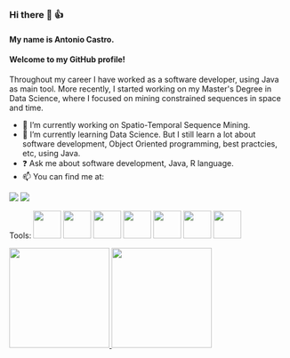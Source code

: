 ### Hi there :wave: :thumbsup:
#### My name is Antonio Castro.
#### Welcome to my GitHub profile!

Throughout my career I have worked as a software developer, using Java as main tool.
More recently, I started working on my Master's Degree in Data Science, where I focused on mining constrained sequences in space and time.

- :construction_worker: I’m currently working on Spatio-Temporal Sequence Mining.
- :book: I’m currently learning Data Science. But I still learn a lot about software development, Object Oriented programming, best practcies, etc, using Java.
- :question: Ask me about software development, Java, R language.
- :mailbox: You can find me at:

<a href = "mailto:ajose.mailbox@gmail.com"><img src="https://img.shields.io/badge/Gmail-D14836?style=for-the-badge&logo=gmail&logoColor=white" target="_blank"></a>
<a href="https://www.linkedin.com/in/antonio-castro-07264b186" target="_blank"><img src="https://img.shields.io/badge/-LinkedIn-%230077B5?style=for-the-badge&logo=linkedin&logoColor=white" target="_blank"></a>   

Tools:
<img src="https://cdn.jsdelivr.net/gh/devicons/devicon/icons/angularjs/angularjs-original.svg" height=50 width=50 />
<img src="https://cdn.jsdelivr.net/gh/devicons/devicon/icons/git/git-original-wordmark.svg" height=50 width=50 />
<img src="https://cdn.jsdelivr.net/gh/devicons/devicon/icons/java/java-original-wordmark.svg" height=50 width=50 />
<img src="https://cdn.jsdelivr.net/gh/devicons/devicon/icons/spring/spring-original-wordmark.svg" height=50 width=50 />
<img src="https://cdn.jsdelivr.net/gh/devicons/devicon/icons/python/python-original-wordmark.svg" height=50 width=50 />
<img src="https://cdn.jsdelivr.net/gh/devicons/devicon/icons/r/r-original.svg" height=50 width=50 />
<img src="https://cdn.jsdelivr.net/gh/devicons/devicon/icons/jupyter/jupyter-original-wordmark.svg" height=50 width=50 />

<div>
<a href="https://github.com/seu-usuário-aqui">
<img height="180em" src="https://github-readme-stats.vercel.app/api/top-langs/?username=castroantonio&layout=compact&langs_count=7&theme=dracula"/>
<img height="180em" src="https://github-readme-stats.vercel.app/api?username=castroantonio&show_icons=true&theme=dracula&include_all_commits=true&count_private=true"/>
</div>

